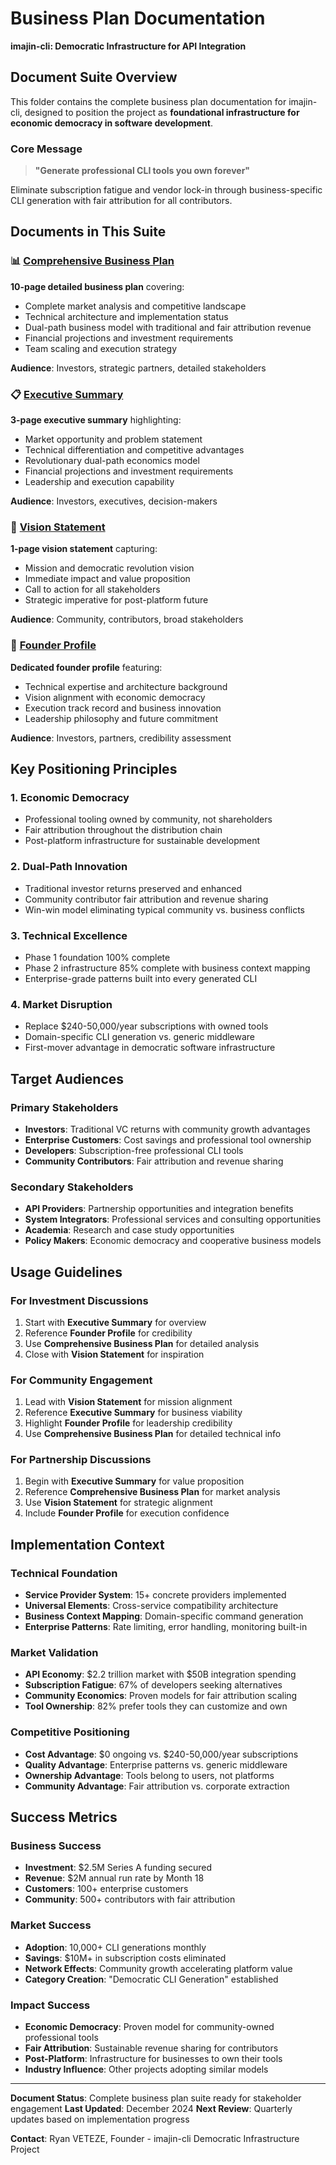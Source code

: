 # Business Plan Documentation

**imajin-cli: Democratic Infrastructure for API Integration**

## Document Suite Overview

This folder contains the complete business plan documentation for imajin-cli, designed to position the project as **foundational infrastructure for economic democracy in software development**.

### Core Message
> **"Generate professional CLI tools you own forever"**

Eliminate subscription fatigue and vendor lock-in through business-specific CLI generation with fair attribution for all contributors.

## Documents in This Suite

### 📊 [Comprehensive Business Plan](./comprehensive-business-plan.md)
**10-page detailed business plan** covering:
- Complete market analysis and competitive landscape
- Technical architecture and implementation status
- Dual-path business model with traditional and fair attribution revenue
- Financial projections and investment requirements
- Team scaling and execution strategy

**Audience**: Investors, strategic partners, detailed stakeholders

### 📋 [Executive Summary](./executive-summary.md)
**3-page executive summary** highlighting:
- Market opportunity and problem statement
- Technical differentiation and competitive advantages
- Revolutionary dual-path economics model
- Financial projections and investment requirements
- Leadership and execution capability

**Audience**: Investors, executives, decision-makers

### 📄 [Vision Statement](./vision-statement.md)
**1-page vision statement** capturing:
- Mission and democratic revolution vision
- Immediate impact and value proposition
- Call to action for all stakeholders
- Strategic imperative for post-platform future

**Audience**: Community, contributors, broad stakeholders

### 👤 [Founder Profile](./founder-profile-ryan-veteze.md)
**Dedicated founder profile** featuring:
- Technical expertise and architecture background
- Vision alignment with economic democracy
- Execution track record and business innovation
- Leadership philosophy and future commitment

**Audience**: Investors, partners, credibility assessment

## Key Positioning Principles

### 1. Economic Democracy
- Professional tooling owned by community, not shareholders
- Fair attribution throughout the distribution chain
- Post-platform infrastructure for sustainable development

### 2. Dual-Path Innovation
- Traditional investor returns preserved and enhanced
- Community contributor fair attribution and revenue sharing
- Win-win model eliminating typical community vs. business conflicts

### 3. Technical Excellence
- Phase 1 foundation 100% complete
- Phase 2 infrastructure 85% complete with business context mapping
- Enterprise-grade patterns built into every generated CLI

### 4. Market Disruption
- Replace $240-50,000/year subscriptions with owned tools
- Domain-specific CLI generation vs. generic middleware
- First-mover advantage in democratic software infrastructure

## Target Audiences

### Primary Stakeholders
- **Investors**: Traditional VC returns with community growth advantages
- **Enterprise Customers**: Cost savings and professional tool ownership
- **Developers**: Subscription-free professional CLI tools
- **Community Contributors**: Fair attribution and revenue sharing

### Secondary Stakeholders
- **API Providers**: Partnership opportunities and integration benefits
- **System Integrators**: Professional services and consulting opportunities
- **Academia**: Research and case study opportunities
- **Policy Makers**: Economic democracy and cooperative business models

## Usage Guidelines

### For Investment Discussions
1. Start with **Executive Summary** for overview
2. Reference **Founder Profile** for credibility
3. Use **Comprehensive Business Plan** for detailed analysis
4. Close with **Vision Statement** for inspiration

### For Community Engagement
1. Lead with **Vision Statement** for mission alignment
2. Reference **Executive Summary** for business viability
3. Highlight **Founder Profile** for leadership credibility
4. Use **Comprehensive Business Plan** for detailed technical info

### For Partnership Discussions
1. Begin with **Executive Summary** for value proposition
2. Reference **Comprehensive Business Plan** for market analysis
3. Use **Vision Statement** for strategic alignment
4. Include **Founder Profile** for execution confidence

## Implementation Context

### Technical Foundation
- **Service Provider System**: 15+ concrete providers implemented
- **Universal Elements**: Cross-service compatibility architecture
- **Business Context Mapping**: Domain-specific command generation
- **Enterprise Patterns**: Rate limiting, error handling, monitoring built-in

### Market Validation
- **API Economy**: $2.2 trillion market with $50B integration spending
- **Subscription Fatigue**: 67% of developers seeking alternatives
- **Community Economics**: Proven models for fair attribution scaling
- **Tool Ownership**: 82% prefer tools they can customize and own

### Competitive Positioning
- **Cost Advantage**: $0 ongoing vs. $240-50,000/year subscriptions
- **Quality Advantage**: Enterprise patterns vs. generic middleware
- **Ownership Advantage**: Tools belong to users, not platforms
- **Community Advantage**: Fair attribution vs. corporate extraction

## Success Metrics

### Business Success
- **Investment**: $2.5M Series A funding secured
- **Revenue**: $2M annual run rate by Month 18
- **Customers**: 100+ enterprise customers
- **Community**: 500+ contributors with fair attribution

### Market Success
- **Adoption**: 10,000+ CLI generations monthly
- **Savings**: $10M+ in subscription costs eliminated
- **Network Effects**: Community growth accelerating platform value
- **Category Creation**: "Democratic CLI Generation" established

### Impact Success
- **Economic Democracy**: Proven model for community-owned professional tools
- **Fair Attribution**: Sustainable revenue sharing for contributors
- **Post-Platform**: Infrastructure for businesses to own their tools
- **Industry Influence**: Other projects adopting similar models

---

**Document Status**: Complete business plan suite ready for stakeholder engagement
**Last Updated**: December 2024
**Next Review**: Quarterly updates based on implementation progress

**Contact**: Ryan VETEZE, Founder - imajin-cli Democratic Infrastructure Project 